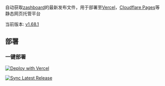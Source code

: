自动获取[zashboard](https://github.com/Zephyruso/zashboard)的最新发布文件，用于部署至[Vercel](https://vercel.com)，[Cloudflare Pages](https://www.cloudflare.com/)等静态网页托管平台

当前版本: [<!-- RELEASE_TAG -->v1.68.1<!-- /RELEASE_TAG -->](https://github.com/Zephyruso/zashboard/releases)

## 部署
### 一键部署
[![Deploy with Vercel](https://vercel.com/button)](https://vercel.com/new/project?template=https://github.com/NaiHeeeee/zashboard)

[![Sync Latest Release](https://github.com/NaiHeeeee/zashboard/actions/workflows/sync-release.yml/badge.svg)](https://github.com/NaiHeeeee/zashboard/actions/workflows/sync-release.yml)
